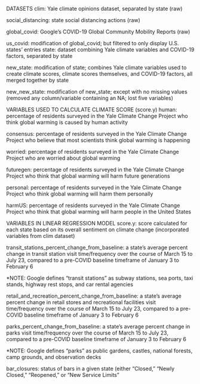 DATASETS
clim: Yale climate opinions dataset, separated by state (raw)

social_distancing: state social distancing actions (raw)

global_covid: Google’s COVID-19 Global Community Mobility Reports (raw)

us_covid: modification of global_covid; but filtered to only display U.S. states’ entries
state: dataset combining Yale climate variables and COVID-19 factors, separated by state

new_state: modification of state; combines Yale climate variables used to create climate scores, climate scores themselves, and COVID-19 factors, all merged together by state

new_new_state: modification of new_state; except with no missing values (removed any column/variable containing an NA; lost five variables)



VARIABLES USED TO CALCULATE CLIMATE SCORE (score.y)
human: percentage of residents surveyed in the Yale Climate Change Project who think global warming is caused by human activity

consensus: percentage of residents surveyed in the Yale Climate Change Project who believe that most scientists think global warming is happening

worried: percentage of residents surveyed in the Yale Climate Change Project who are worried about global warming

futuregen: percentage of residents surveyed in the Yale Climate Change Project who think that global warming will harm future generations

personal: percentage of residents surveyed in the Yale Climate Change Project who think global warming will harm them personally

harmUS: percentage of residents surveyed in the Yale Climate Change Project who think that global warming will harm people in the United States



VARIABLES IN LINEAR REGRESSION MODEL
score.y: score calculated for each state based on its overall sentiment on climate change (incorporated variables from clim dataset)

transit_stations_percent_change_from_baseline: a state’s average percent change in transit station visit time/frequency over the course of March 15 to July 23, compared to a pre-COVID baseline timeframe of January 3 to February 6

*NOTE: Google defines “transit stations” as subway stations, sea ports, taxi stands, highway rest stops, and car rental agencies

retail_and_recreation_percent_change_from_baseline: a state’s average percent change in retail stores and recreational facilities visit time/frequency over the course of March 15 to July 23, compared to a pre-COVID baseline timeframe of January 3 to February 6

parks_percent_change_from_baseline: a state’s average percent change in parks visit time/frequency over the course of March 15 to July 23, compared to a pre-COVID baseline timeframe of January 3 to February 6

*NOTE: Google defines “parks” as public gardens, castles, national forests, camp grounds, and observation decks 

bar_closures: status of bars in a given state (either “Closed,” “Newly Closed,” “Reopened,” or “New Service Limits”